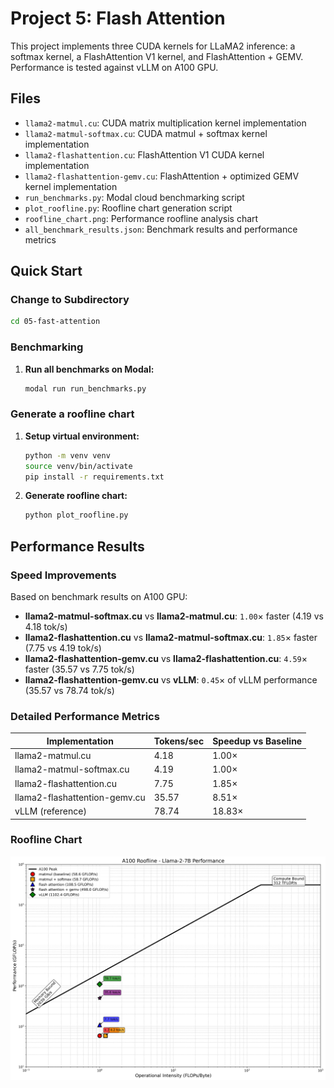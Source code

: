 # Project 5: Flash Attention

This project implements three CUDA kernels for LLaMA2 inference: a softmax kernel, a FlashAttention V1 kernel, and FlashAttention + GEMV. Performance is tested against vLLM on A100 GPU.

## Files

- `llama2-matmul.cu`: CUDA matrix multiplication kernel implementation
- `llama2-matmul-softmax.cu`: CUDA matmul + softmax kernel implementation  
- `llama2-flashattention.cu`: FlashAttention V1 CUDA kernel implementation
- `llama2-flashattention-gemv.cu`: FlashAttention + optimized GEMV kernel implementation
- `run_benchmarks.py`: Modal cloud benchmarking script
- `plot_roofline.py`: Roofline chart generation script
- `roofline_chart.png`: Performance roofline analysis chart
- `all_benchmark_results.json`: Benchmark results and performance metrics

## Quick Start

### Change to Subdirectory

```bash
cd 05-fast-attention
```

### Benchmarking

1. **Run all benchmarks on Modal:**

   ```bash
   modal run run_benchmarks.py
   ```

### Generate a roofline chart

1. **Setup virtual environment:**

   ```bash
   python -m venv venv
   source venv/bin/activate
   pip install -r requirements.txt
   ```

2. **Generate roofline chart:**

   ```bash
   python plot_roofline.py
   ```

## Performance Results

### Speed Improvements

Based on benchmark results on A100 GPU:

- **llama2-matmul-softmax.cu** vs **llama2-matmul.cu**: `1.00`× faster (4.19 vs 4.18 tok/s)
- **llama2-flashattention.cu** vs **llama2-matmul-softmax.cu**: `1.85`× faster (7.75 vs 4.19 tok/s)
- **llama2-flashattention-gemv.cu** vs **llama2-flashattention.cu**: `4.59`× faster (35.57 vs 7.75 tok/s)
- **llama2-flashattention-gemv.cu** vs **vLLM**: `0.45`× of vLLM performance (35.57 vs 78.74 tok/s)

### Detailed Performance Metrics

| Implementation | Tokens/sec | Speedup vs Baseline |
|---|---|---|
| llama2-matmul.cu | 4.18 | 1.00× |
| llama2-matmul-softmax.cu | 4.19 | 1.00× |
| llama2-flashattention.cu | 7.75 | 1.85× |
| llama2-flashattention-gemv.cu | 35.57 | 8.51× |
| vLLM (reference) | 78.74 | 18.83× |

### Roofline Chart

![roofline_chart](roofline_chart.png)
